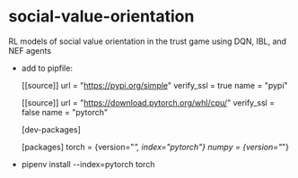 # social-value-orientation
RL models of social value orientation in the trust game using DQN, IBL, and NEF agents

 - add to pipfile:

	[[source]]
	url = "https://pypi.org/simple"
	verify_ssl = true
	name = "pypi"

	[[source]]
	url = "https://download.pytorch.org/whl/cpu/"
	verify_ssl = false
	name = "pytorch"

	[dev-packages]

	[packages]
	torch = {version="*", index="pytorch"}
	numpy = {version="*"}

 - pipenv install --index=pytorch torch
